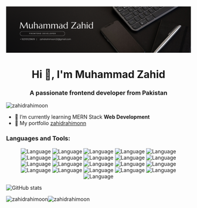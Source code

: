 ![logo](https://github.com/zahidrahimoon/zahidrahimoon/blob/main/mybanner.png)
<h1 align="center">Hi 👋, I'm Muhammad Zahid</h1>
<h3 align="center">A passionate frontend developer from Pakistan</h3>

<p align="left"> <img src="https://komarev.com/ghpvc/?username=zahidrahimoon&label=Profile%20views&color=0e75b6&style=flat" alt="zahidrahimoon" /> </p>

- 🌱 I’m currently learning MERN Stack **Web Development**
- 💼 My portfolio [zahidrahimonn](https://zahidrahimoon.netlify.app/)
</p>

<h3 align="left">Languages and Tools:</h3>
<p align="center">
  <img alt="Language" src="https://img.shields.io/badge/React-20232A?style=for-the-badge&logo=react&logoColor=61DAFB"/>
  <img alt="Language" src="https://img.shields.io/badge/JavaScript-323330?style=for-the-badge&logo=javascript&logoColor=F7DF1E"/>
  <img alt="Language" src="https://img.shields.io/badge/Node.js-43853D?style=for-the-badge&logo=node.js&logoColor=white"/>
  <img alt="Language" src="https://img.shields.io/badge/Express.js-404D59?style=for-the-badge"/>
  <img alt="Language" src="https://img.shields.io/badge/MongoDB-4EA94B?style=for-the-badge&logo=mongodb&logoColor=white"/>
  <img alt="Language" src="https://img.shields.io/badge/CSS-239120?&style=for-the-badge&logo=css3&logoColor=black"/>
  <img alt="Language" src="https://img.shields.io/badge/HTML-239120?style=for-the-badge&logo=html5&logoColor=black"/>
  <img alt="Language" src="https://img.shields.io/badge/CSS3-1572B6?style=for-the-badge&logo=css3&logoColor=white"/>
  <img alt="Language" src="https://img.shields.io/badge/Stripe-626CD9?style=for-the-badge&logo=Stripe&logoColor=white"/>
  <img alt="Language" src="https://img.shields.io/badge/Java-ED8B00?style=for-the-badge&logo=java&logoColor=white"/>
  <img alt="Language" src="https://img.shields.io/badge/Material--UI-0081CB?style=for-the-badge&logo=material-ui&logoColor=white"/>
  <img alt="Language" src="https://img.shields.io/badge/Bootstrap-563D7C?style=for-the-badge&logo=bootstrap&logoColor=white"/>
  <img alt="Language" src="https://img.shields.io/badge/Tailwind_CSS-38B2AC?style=for-the-badge&logo=tailwind-css&logoColor=white"/>
  <img alt="Language" src="https://img.shields.io/badge/Git-F05032?style=for-the-badge&logo=git&logoColor=white"/>
  <img alt="Language" src="https://img.shields.io/badge/GitHub-181717?style=for-the-badge&logo=github&logoColor=white"/>
  <img alt="Language" src="https://img.shields.io/badge/C++-00599C?style=for-the-badge&logo=c%2B%2B&logoColor=white"/>
  <img alt="Language" src="https://img.shields.io/badge/C-00599C?style=for-the-badge&logo=c&logoColor=white"/>
  <img alt="Language" src="https://img.shields.io/badge/TypeScript-007ACC?style=for-the-badge&logo=typescript&logoColor=white"/>
  <img alt="Language" src="https://img.shields.io/badge/SQL-025E8C?style=for-the-badge&logo=amazon-dynamodb&logoColor=white"/>
  <img alt="Language" src="https://img.shields.io/badge/PHP-777BB4?style=for-the-badge&logo=php&logoColor=white"/>
  <img alt="Language" src="https://img.shields.io/badge/Laravel-E14D43?style=for-the-badge&logo=laravel&logoColor=white"/>
</p>


![GitHub stats](https://github-readme-stats.vercel.app/api?username=zahidrahimoon&show_icons=true&count_private=true)
<p><img align="left" src="https://github-readme-stats.vercel.app/api/top-langs?username=zahidrahimoon&show_icons=true&locale=en&layout=compact" alt="zahidrahimoon" /></p>
<p><img align="left" src="https://github-readme-streak-stats.herokuapp.com/?user=zahidrahimoon&" alt="zahidrahimoon" /></p>

